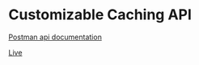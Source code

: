 # Customizable Caching API

[Postman api documentation](https://documenter.getpostman.com/view/19675500/2sAYX9kzE6)

[Live](https://cactro-backend-test-mqo7.onrender.com/)
